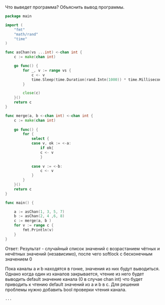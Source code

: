 Что выведет программа? Объяснить вывод программы.

```go
package main

import (
	"fmt"
	"math/rand"
	"time"
)

func asChan(vs ...int) <-chan int {
	c := make(chan int)

	go func() {
		for _, v := range vs {
			c <- v
			time.Sleep(time.Duration(rand.Intn(1000)) * time.Millisecond)
		}

		close(c)
	}()
	return c
}

func merge(a, b <-chan int) <-chan int {
	c := make(chan int)
	
	go func() {
		for {
			select {
			case v, ok := <-a:
				if ok{
				c <- v
				}
				
			case v := <-b:
				c <- v
			}
		}
	}()
	return c
}

func main() {

	a := asChan(1, 3, 5, 7)
	b := asChan(2, 4 ,6, 8)
	c := merge(a, b )
	for v := range c {
		fmt.Println(v)
	}
}
```

Ответ:
 Результат - случайный список значений с возрастанием чётных и нечётных значений (независимо), после чего softlock с бесконечным значением 0

 Пока каналы a и b находятся в гонке, значения из них будут выводиться. Однако когда один из каналов закрывается, чтение из него будет выводить default значение канала (0 в случае chan int) что будет приводить к чтению default значений из a и b в c.
 Для решения проблемы нужно добавить bool проверки чтения канала.


```
...

```

